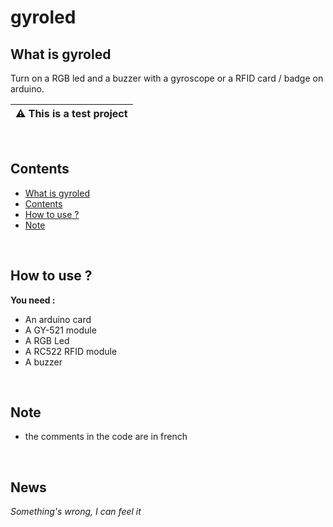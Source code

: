 # gyroled

What is gyroled
---------------------
Turn on a RGB led and a buzzer with a gyroscope or a RFID card / badge on arduino.

| :warning: This is a test project 
|---

<br>

Contents
-------------------

- <a href="https://github.com/MyWare386/gyroled#what-is-gyroled">What is gyroled</a>
- <a href="https://github.com/MyWare386/gyroled#contents">Contents</a>
- <a href="https://github.com/MyWare386/gyroled#how-to-use-">How to use ?</a>
- <a href="https://github.com/MyWare386/gyroled#note">Note</a>

<br>

How to use ?
--------------------

**You need :**

- An arduino card
- A GY-521 module
- A RGB Led
- A RC522 RFID module
- A buzzer

<br>

Note
-------------------

- the comments in the code are in french

<br>

News
------------------

_Something's wrong, I can feel it_
